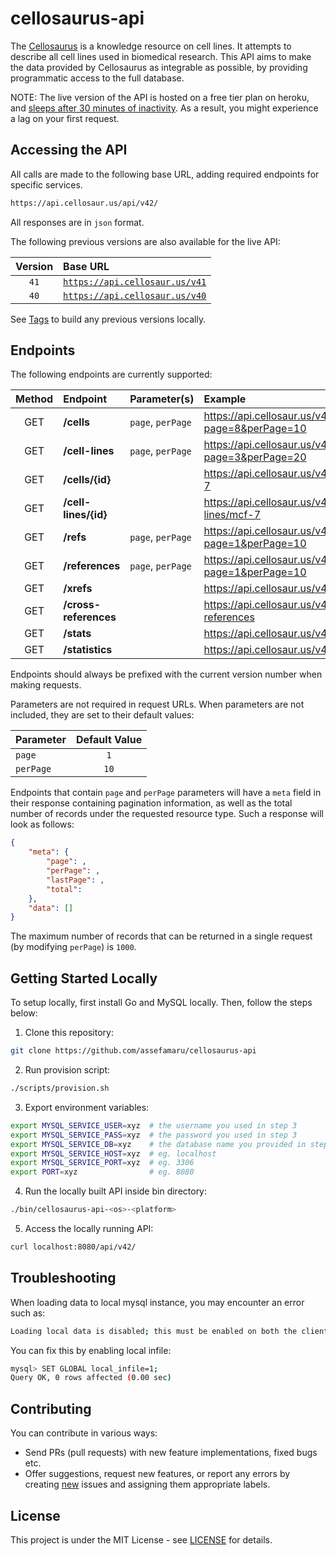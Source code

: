 # cellosaurus-api

The [Cellosaurus](https://github.com/calipho-sib/cellosaurus) is a knowledge resource on cell lines. It attempts to describe all cell lines used in biomedical research. This API aims to make the data provided by Cellosaurus as integrable as possible, by providing programmatic access to the full database.

NOTE: The live version of the API is hosted on a free tier plan on heroku, and [sleeps after 30 minutes of inactivity](https://devcenter.heroku.com/articles/free-dyno-hours#dyno-sleeping). As a result, you might experience a lag on your first request.

## Accessing the API

All calls are made to the following base URL, adding required endpoints for specific services.

```bash
https://api.cellosaur.us/api/v42/
```

All responses are in `json` format.

The following previous versions are also available for the live API:

| Version | Base URL                                                       |
| :-----: | :------------------------------------------------------------- |
|  `41`   | [`https://api.cellosaur.us/v41`](https://api.cellosaur.us/v41) |
|  `40`   | [`https://api.cellosaur.us/v40`](https://api.cellosaur.us/v40) |

See [Tags](https://github.com/assefamaru/cellosaurus-api/tags) to build any previous versions locally.

## Endpoints

The following endpoints are currently supported:

| Method | Endpoint              | Parameter(s)      | Example                                                     |
| :----: | :-------------------- | :---------------- | :---------------------------------------------------------- |
|  GET   | **/cells**            | `page`, `perPage` | <https://api.cellosaur.us/v41/cells?page=8&perPage=10>      |
|  GET   | **/cell-lines**       | `page`, `perPage` | <https://api.cellosaur.us/v41/cell-lines?page=3&perPage=20> |
|  GET   | **/cells/{id}**       |                   | <https://api.cellosaur.us/v41/cells/mcf-7>                  |
|  GET   | **/cell-lines/{id}**  |                   | <https://api.cellosaur.us/v41/cell-lines/mcf-7>             |
|  GET   | **/refs**             | `page`, `perPage` | <https://api.cellosaur.us/v41/refs?page=1&perPage=10>       |
|  GET   | **/references**       | `page`, `perPage` | <https://api.cellosaur.us/v41/references?page=1&perPage=10> |
|  GET   | **/xrefs**            |                   | <https://api.cellosaur.us/v41/xrefs>                        |
|  GET   | **/cross-references** |                   | <https://api.cellosaur.us/v41/cross-references>             |
|  GET   | **/stats**            |                   | <https://api.cellosaur.us/v41/stats>                        |
|  GET   | **/statistics**       |                   | <https://api.cellosaur.us/v41/statistics>                   |

Endpoints should always be prefixed with the current version number when making requests.

Parameters are not required in request URLs. When parameters are not included, they are set to their default values:

| Parameter | Default Value |
| :-------- | :-----------: |
| `page`    |      `1`      |
| `perPage` |     `10`      |

Endpoints that contain `page` and `perPage` parameters will have a `meta` field in their response containing pagination information, as well as the total number of records under the requested resource type. Such a response will look as follows:

```json
{
    "meta": {
        "page": ,
        "perPage": ,
        "lastPage": ,
        "total":
    },
    "data": []
}
```

The maximum number of records that can be returned in a single request (by modifying `perPage`) is `1000`.

## Getting Started Locally

To setup locally, first install Go and MySQL locally. Then, follow the steps below:

1. Clone this repository:

```bash
git clone https://github.com/assefamaru/cellosaurus-api
```

2. Run provision script:

```bash
./scripts/provision.sh
```

3. Export environment variables:

```bash
export MYSQL_SERVICE_USER=xyz  # the username you used in step 3
export MYSQL_SERVICE_PASS=xyz  # the password you used in step 3
export MYSQL_SERVICE_DB=xyz    # the database name you provided in step 3
export MYSQL_SERVICE_HOST=xyz  # eg. localhost
export MYSQL_SERVICE_PORT=xyz  # eg. 3306
export PORT=xyz                # eg. 8080
```

4. Run the locally built API inside bin directory:

```bash
./bin/cellosaurus-api-<os>-<platform>
```

5. Access the locally running API:

```bash
curl localhost:8080/api/v42/
```

## Troubleshooting

When loading data to local mysql instance, you may encounter an error such as:

```bash
Loading local data is disabled; this must be enabled on both the client and server side
```

You can fix this by enabling local infile:

```bash
mysql> SET GLOBAL local_infile=1;
Query OK, 0 rows affected (0.00 sec)
```

## Contributing

You can contribute in various ways:

- Send PRs (pull requests) with new feature implementations, fixed bugs etc.
- Offer suggestions, request new features, or report any errors by creating [new](https://github.com/assefamaru/cellosaurus-api/issues/new) issues and assigning them appropriate labels.

## License

This project is under the MIT License - see [LICENSE](LICENSE) for details.
